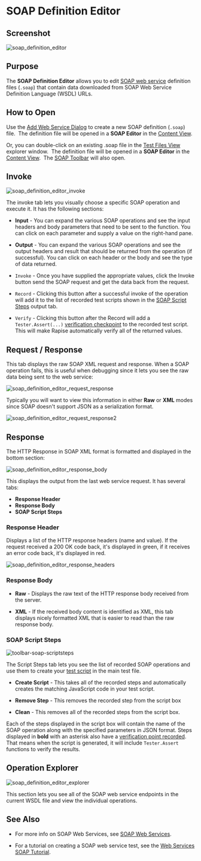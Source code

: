 # SOAP Definition Editor

## Screenshot

![soap_definition_editor](./img/soap_definition_editor1.png)

## Purpose

The **SOAP Definition Editor** allows you to edit [SOAP web service](soap_web_services.md) definition files (`.soap`) that contain data downloaded from SOAP Web Service Definition Language (WSDL) URLs.

## How to Open

Use the [Add Web Service Dialog](dialog_add_web_service.md) to create a new SOAP definition (`.soap`) file.  The definition file will be opened in a **SOAP Editor** in the [Content View](content_view.md).

Or, you can double-click on an existing .soap file in the [Test Files View](test_files_dialog.md) explorer window.  The definition file will be opened in a **SOAP Editor** in the [Content View](content_view.md).  The [SOAP Toolbar](toolbar_soap.md) will also open.

## Invoke

![soap_definition_editor_invoke](./img/soap_definition_editor3.png)

The invoke tab lets you visually choose a specific SOAP operation and execute it. It has the following sections:

*   **Input** - You can expand the various SOAP operations and see the input headers and body parameters that need to be sent to the function. You can click on each parameter and supply a value on the right-hand pane.

*   **Output** - You can expand the various SOAP operations and see the output headers and result that should be returned from the operation (if successful). You can click on each header or the body and see the type of data returned.

*   `Invoke` - Once you have supplied the appropriate values, click the Invoke button send the SOAP request and get the data back from the request.

*   `Record` - Clicking this button after a successful invoke of the operation will add it to the list of recorded test scripts shown in the [SOAP Script Steps](#soap-script-steps) output tab.        

*   `Verify` - Clicking this button after the Record will add a `Tester.Assert(...)` [verification checkpoint](checkpoints.md) to the recorded test script. This will make Rapise automatically verify all of the returned values.

## Request / Response

This tab displays the raw SOAP XML request and response. When a SOAP operation fails, this is useful when debugging since it lets you see the raw data being sent to the web service:

![soap_definition_editor_request_response](./img/soap_definition_editor4.png)

Typically you will want to view this information in either **Raw** or **XML** modes since SOAP doesn't support JSON as a serialization format.

![soap_definition_editor_request_response2](./img/soap_definition_editor5.png)

## Response


The HTTP Response in SOAP XML format is formatted and displayed in the bottom section:

![soap_definition_editor_response_body](./img/soap_definition_editor7.png)

This displays the output from the last web service request. It has several tabs:

*   **Response Header**
*   **Response Body**
*   **SOAP Script Steps**


### Response Header

Displays a list of the HTTP response headers (name and value). If the request received a 200 OK code back, it's displayed in green, if it receives an error code back, it's displayed in red.

![soap_definition_editor_response_headers](./img/soap_definition_editor6.png)

###  Response Body

*   **Raw** - Displays the raw text of the HTTP response body received from the server.

*   **XML** - If the received body content is identified as XML, this tab displays nicely formatted XML that is easier to read than the raw response body.

### SOAP Script Steps 

![toolbar-soap-scriptsteps](./img/tutorial_soap_web_services11.png)

The Script Steps tab lets you see the list of recorded SOAP operations and use them to create your [test script](scripting.md) in the main test file.

* **Create Script** - This takes all of the recorded steps and automatically creates the matching JavaScript code in your test script.

* **Remove Step** - This removes the recorded step from the script box

* **Clean** - This removes all of the recorded steps from the script box.

Each of the steps displayed in the script box will contain the name of the SOAP operation along with the specified parameters in JSON format. Steps displayed in **bold** with an asterisk also have a [verification point recorded](checkpoints.md). That means when the script is generated, it will include `Tester.Assert` functions to verify the results.


## Operation Explorer
![soap_definition_editor_explorer](./img/soap_web_services3.png)

This section lets you see all of the SOAP web service endpoints in the current WSDL file and view the individual operations.

## See Also

*   For more info on SOAP Web Services, see [SOAP Web Services](soap_web_services.md).

*   For a tutorial on creating a SOAP web service test, see the [Web Services SOAP Tutorial](tutorial_soap_web_services.md).



